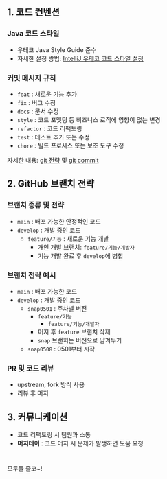 ## 1. 코드 컨벤션

### Java 코드 스타일

- 우테코 Java Style Guide 준수
- 자세한 설정
  방법: [IntelliJ 우테코 코드 스타일 설정](https://velog.io/@pgmjun/IntelliJ-%EC%BD%94%EB%93%9C-%EC%8A%A4%ED%83%80%EC%9D%BC%EC%9D%84-%EC%84%A4%EC%A0%95%ED%95%B4%EB%B3%B4%EC%9E%90-feat.%EC%9A%B0%ED%85%8C%EC%BD%94)

### 커밋 메시지 규칙

- `feat` : 새로운 기능 추가
- `fix` : 버그 수정
- `docs` : 문서 수정
- `style` : 코드 포맷팅 등 비즈니스 로직에 영향이 없는 변경
- `refactor` : 코드 리팩토링
- `test` : 테스트 추가 또는 수정
- `chore` : 빌드 프로세스 또는 보조 도구 수정

자세한 내용: [git 전략](https://www.notion.so/git-a580d4d16c5c45e3b862883b861ffa7e?pvs=21)
및 [git commit](https://www.notion.so/git-commit-0a9595b5a62740beaa640003559bbff2?pvs=21)

## 2. GitHub 브랜치 전략

### 브랜치 종류 및 전략

- `main` : 배포 가능한 안정적인 코드
- `develop` : 개발 중인 코드
    - `feature/기능` : 새로운 기능 개발
        - 개인 개발 브랜치: `feature/기능/개발자`
        - 기능 개발 완료 후 `develop`에 병합

### 브랜치 전략 예시

- `main` : 배포 가능한 코드
- `develop` : 개발 중인 코드
    - `snap0501` : 주차별 버전
        - `feature/기능`
            - `feature/기능/개발자`
        - 머지 후 `feature` 브랜치 삭제
        - `snap` 브랜치는 버전으로 남겨두기
    - `snap0508` : 0501부터 시작

### PR 및 코드 리뷰

- upstream, fork 방식 사용
- 리뷰 후 머지

## 3. 커뮤니케이션

- 코드 리팩토링 시 팀원과 소통
- **머지데이** : 코드 머지 시 문제가 발생하면 도움 요청

<h1></h1>
모두들 즐코~!